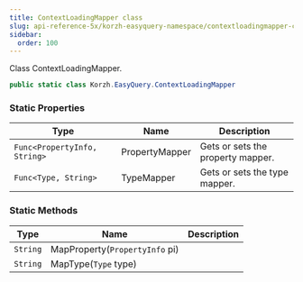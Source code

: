 ```yaml
---
title: ContextLoadingMapper class
slug: api-reference-5x/korzh-easyquery-namespace/contextloadingmapper-class
sidebar:
  order: 100
---
```


Class ContextLoadingMapper.
```csharp
public static class Korzh.EasyQuery.ContextLoadingMapper

```

### Static Properties

| Type | Name | Description | 
| --- | --- | --- | 
| `Func<PropertyInfo, String>` | PropertyMapper | Gets or sets the property mapper. | 
| `Func<Type, String>` | TypeMapper | Gets or sets the type mapper. | 


### Static Methods

| Type | Name | Description | 
| --- | --- | --- | 
| `String` | MapProperty(`PropertyInfo` pi) |  | 
| `String` | MapType(`Type` type) |  |
